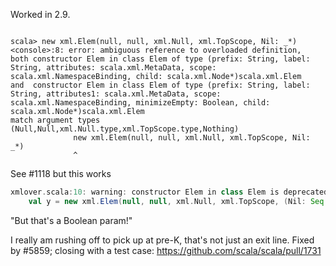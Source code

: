 Worked in 2.9.
```

scala> new xml.Elem(null, null, xml.Null, xml.TopScope, Nil: _*)
<console>:8: error: ambiguous reference to overloaded definition,
both constructor Elem in class Elem of type (prefix: String, label: String, attributes: scala.xml.MetaData, scope: scala.xml.NamespaceBinding, child: scala.xml.Node*)scala.xml.Elem
and  constructor Elem in class Elem of type (prefix: String, label: String, attributes1: scala.xml.MetaData, scope: scala.xml.NamespaceBinding, minimizeEmpty: Boolean, child: scala.xml.Node*)scala.xml.Elem
match argument types (Null,Null,xml.Null.type,xml.TopScope.type,Nothing)
              new xml.Elem(null, null, xml.Null, xml.TopScope, Nil: _*)
              ^
```
See #1118
but this works
```scala
xmlover.scala:10: warning: constructor Elem in class Elem is deprecated: This constructor is retained for backward compatibility. Please use the primary constructor, which lets you specify your own preference for `minimizeEmpty`.
    val y = new xml.Elem(null, null, xml.Null, xml.TopScope, (Nil: Seq[Node]): _*)

```
"But that's a Boolean param!"

I really am rushing off to pick up at pre-K, that's not just an exit line.
Fixed by #5859; closing with a test case: https://github.com/scala/scala/pull/1731
